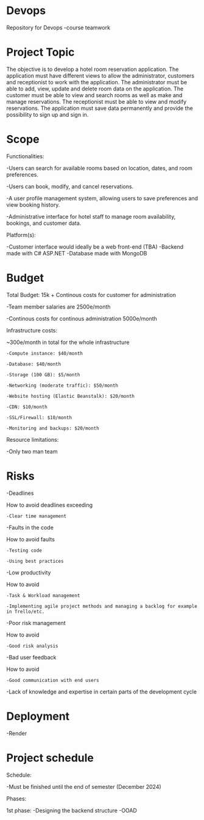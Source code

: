 # Devops
Repository for Devops -course teamwork

# Project Topic
The objective is to develop a hotel room reservation application. The application must have different views to allow the administrator, customers and receptionist to work with the application. The administrator must be able to add, view, update and delete room data on the application. The customer must be able to view and search rooms as well as make and manage reservations. The receptionist must be able to view and modify reservations. The application must save data permanently and provide the possibility to sign up and sign in. 

# Scope

Functionalities:

  -Users can search for available rooms based on location, dates, and room preferences.
  
  -Users can book, modify, and cancel reservations.
  
  -A user profile management system, allowing users to save preferences and view booking history.
  
  -Administrative interface for hotel staff to manage room availability, bookings, and customer data.

Platform(s):

  -Customer interface would ideally be a web front-end (TBA)
  -Backend made with C# ASP.NET
  -Database made with MongoDB

# Budget
Total Budget: 15k + Continous costs for customer for administration

-Team member salaries are 2500e/month

-Continous costs for continous administration 5000e/month

Infrastructure costs:

  ~300e/month in total for the whole infrastructure
  
    -Compute instance: $40/month
    
    -Database: $40/month
    
    -Storage (100 GB): $5/month
    
    -Networking (moderate traffic): $50/month
    
    -Website hosting (Elastic Beanstalk): $20/month
    
    -CDN: $10/month
    
    -SSL/Firewall: $10/month
    
    -Monitoring and backups: $20/month

Resource limitations:

  -Only two man team

# Risks

-Deadlines

  How to avoid deadlines exceeding
  
    -Clear time management
    
-Faults in the code

  How to avoid faults
  
    -Testing code
    
    -Using best practices
    
-Low productivity

  How to avoid
  
    -Task & Workload management
    
    -Implementing agile project methods and managing a backlog for example in Trello/etc.
    
-Poor risk management

  How to avoid
  
    -Good risk analysis
    
-Bad user feedback

  How to avoid
  
    -Good communication with end users
    
-Lack of knowledge and expertise in certain parts of the development cycle

# Deployment

-Render

# Project schedule

Schedule:

  -Must be finished until the end of semester (December 2024)

Phases:

  1st phase:
    -Designing the backend structure
    -OOAD
